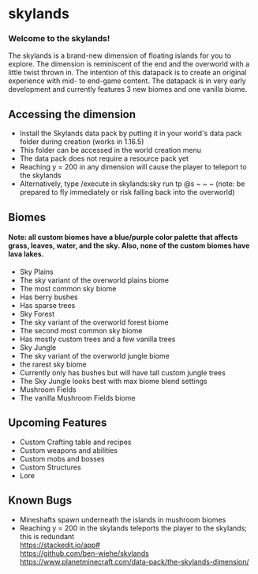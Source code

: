 # skylands
### Welcome to the skylands!  
The skylands is a brand-new dimension of floating islands for you to explore.  The dimension is reminiscent of the end and the overworld with a little twist thrown in.  The intention of this datapack is to create an original experience with mid- to end-game content.  The datapack is in very early development and currently features 3 new biomes and one vanilla biome.
## Accessing the dimension
 - Install the Skylands data pack by putting it in your world's data pack folder during creation (works in 1.16.5)  
 - This folder can be accessed in the world creation menu  
 - The data pack does not require a resource pack yet  
 - Reaching y = 200 in any dimension will cause the player to teleport to the skylands  
 - Alternatively, type /execute in skylands:sky run tp @s ~ ~ ~  (note: be prepared to fly immediately or risk falling back into the overworld)  
## Biomes
#### Note: all custom biomes have a blue/purple color palette that affects grass, leaves, water, and the sky.  Also, none of the custom biomes have lava lakes.  
 - Sky Plains
  - The sky variant of the overworld plains biome
  - The most common sky biome
  - Has berry bushes
  - Has sparse trees
 - Sky Forest
  - The sky variant of the overworld forest biome
  - The second most common sky biome
  - Has mostly custom trees and a few vanilla trees
 - Sky Jungle
  - The sky variant of the overworld jungle biome
  - the rarest sky biome
  - Currently only has bushes but will have tall custom jungle trees
  - The Sky Jungle looks best with max biome blend settings
 - Mushroom Fields
  - The vanilla Mushroom Fields biome
## Upcoming Features
 - Custom Crafting table and recipes  
 - Custom weapons and abilities  
 - Custom mobs and bosses  
 - Custom Structures  
 - Lore  
## Known Bugs
 - Mineshafts spawn underneath the islands in mushroom biomes  
 - Reaching y = 200 in the skylands teleports the player to the skylands; this is redundant  
https://stackedit.io/app#  
https://github.com/ben-wiehe/skylands  
https://www.planetminecraft.com/data-pack/the-skylands-dimension/  
